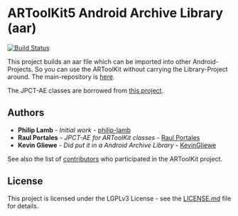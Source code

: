 # ARToolKit5 Android Archive Library (aar)
[![Build Status](https://travis-ci.org/KevinGliewe/ARToolKit5AAR.svg?branch=master)](https://travis-ci.org/KevinGliewe/ARToolKit5AAR)

This project builds an aar file which can be imported into other Android-Projects. So you can use the ARToolKit without carrying the Library-Project around.
The main-repository is [here](https://github.com/artoolkit/artoolkit5).

The JPCT-AE classes are borrowed from [this project](https://github.com/plattysoft/ArToolKitJpctBaseLib).

## Authors

* **Philip Lamb** - *Initial work* - [philip-lamb](https://github.com/philip-lamb)
* **Raul Portales** - *JPCT-AE for ARToolKit classes* - [Raul Portales](https://github.com/plattysoft)
* **Kevin Gliewe** - *Did put it in a Android Archive Library* - [KevinGliewe](https://github.com/KevinGliewe)

See also the list of [contributors](https://github.com/artoolkit/artoolkit5/graphs/contributors) who participated in the ARToolKit project.

## License

This project is licensed under the LGPLv3 License - see the [LICENSE.md](LICENSE.md) file for details.
